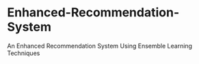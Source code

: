 # Enhanced-Recommendation-System
An Enhanced Recommendation System Using Ensemble Learning Techniques
